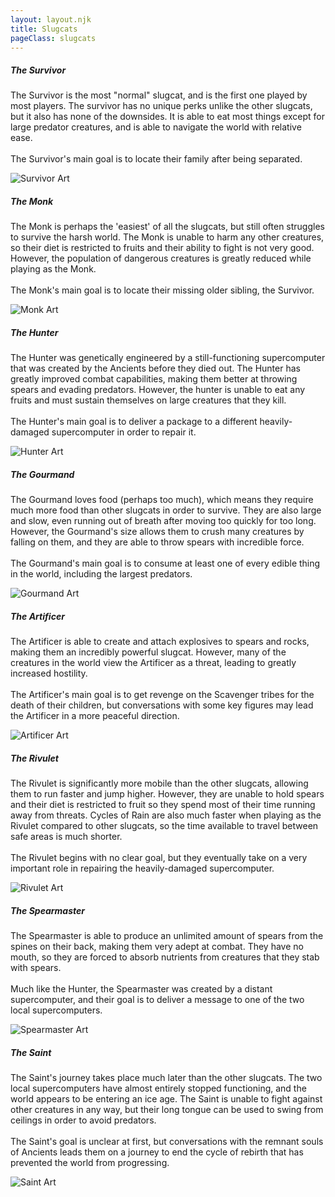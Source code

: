 ```yaml
---
layout: layout.njk
title: Slugcats
pageClass: slugcats
---
```


<div class="contentRow">
<div class="contentBubble">

##### The Survivor
The Survivor is the most "normal" slugcat, and is the first one played by most players. The survivor has
no unique perks unlike the other slugcats, but it also has none of the downsides. It is able to eat most
things except for large predator creatures, and is able to navigate the world with relative
ease.
<br><br>
The Survivor's main goal is to locate their family after being separated.

</div>
<div class="contentBubble contentBubbleCenter">

![Survivor Art](../img/slugcats/SurvivorMainMenu.png)

</div>
</div>
<div class="contentRow">
<div class="contentBubble">

##### The Monk
The Monk is perhaps the 'easiest' of all the slugcats, but still often struggles to survive the harsh
world. The Monk is unable to harm any other creatures, so their diet is restricted to fruits and their
ability to fight is not very good. However, the population of dangerous creatures is greatly reduced
while playing as the Monk.
<br><br>
The Monk's main goal is to locate their missing older sibling, the
Survivor.
</div>
<div class="contentBubble contentBubbleCenter">

![Monk Art](../img/slugcats/TheMonkMainMenu.png)

</div>
</div>
<div class="contentRow">
<div class="contentBubble">

##### The Hunter
The Hunter was genetically engineered by a still-functioning supercomputer that was created by the
Ancients before they died out. The Hunter has greatly improved combat capabilities, making them better
at throwing spears and evading predators. However, the hunter is unable to eat any fruits and must
sustain themselves on large creatures that they kill.
<br><br>
The Hunter's main goal is to deliver a
package to a different heavily-damaged supercomputer in order to repair it.
</div>
<div class="contentBubble contentBubbleCenter">

![Hunter Art](../img/slugcats/HunterMainMenu.png)

</div>
</div>
<div class="contentRow">
<div class="contentBubble">

##### The Gourmand
The Gourmand loves food (perhaps too much), which means they require much more food than other slugcats
in order to survive. They are also large and slow, even running out of breath after moving too quickly
for too long. However, the Gourmand's size allows them to crush many creatures by falling on them, and
they are able to throw spears with incredible force.
<br><br>
The Gourmand's main goal is to consume at
least one of every edible thing in the world, including the largest predators.
</div>
<div class="contentBubble contentBubbleCenter">

![Gourmand Art](../img/slugcats/GourmandMainMenu1.png)

</div>
</div>
<div class="contentRow">
<div class="contentBubble">

##### The Artificer
The Artificer is able to create and attach explosives to spears and rocks, making them an incredibly
powerful slugcat. However, many of the creatures in the world view the Artificer as a threat, leading to
greatly increased hostility.
<br><br>
The Artificer's main goal is to get revenge on the Scavenger tribes
for the death of their children, but conversations with some key figures may lead the Artificer in a
more peaceful direction.
</div>
<div class="contentBubble contentBubbleCenter">

![Artificer Art](../img/slugcats/ArtificerMainMenuSpriteBiggerFormate.png)

</div>
</div>
<div class="contentRow">
<div class="contentBubble">

##### The Rivulet
The Rivulet is significantly more mobile than the other slugcats, allowing them to run faster and jump
higher. However, they are unable to hold spears and their diet is restricted to fruit so they spend most
of their time running away from threats. Cycles of Rain are also much faster when playing as the Rivulet
compared to other slugcats, so the time available to travel between safe areas is much
shorter.
<br><br>
The Rivulet begins with no clear goal, but they eventually take on a very important role
in repairing the heavily-damaged supercomputer.
</div>
<div class="contentBubble contentBubbleCenter">

![Rivulet Art](../img/slugcats/RivuletMainMenuSpriteWithRarefactionCell.png)

</div>
</div>
<div class="contentRow">
<div class="contentBubble">

##### The Spearmaster
The Spearmaster is able to produce an unlimited amount of spears from the spines on their back, making
them very adept at combat. They have no mouth, so they are forced to absorb nutrients from creatures
that they stab with spears.
<br><br>
Much like the Hunter, the Spearmaster was created by a distant
supercomputer, and their goal is to deliver a message to one of the two local supercomputers.
</div>
<div class="contentBubble contentBubbleCenter">

![Spearmaster Art](../img/slugcats/Spearmaster_main_menu_sprite.png)

</div>
</div>
<div class="contentRow">
<div class="contentBubble">

##### The Saint
The Saint's journey takes place much later than the other slugcats. The two local supercomputers have
almost entirely stopped functioning, and the world appears to be entering an ice age. The Saint is
unable to fight against other creatures in any way, but their long tongue can be used to swing from
ceilings in order to avoid predators.
<br><br>
The Saint's goal is unclear at first, but conversations
with the remnant souls of Ancients leads them on a journey to end the cycle of rebirth that has
prevented the world from progressing.
</div>
<div class="contentBubble contentBubbleCenter">

![Saint Art](../img/slugcats/SaintMainMenuSprite1.png)

</div>
</div>